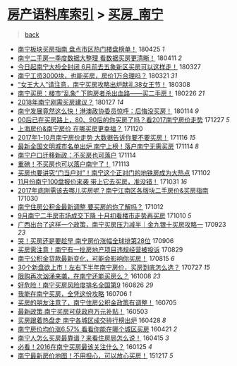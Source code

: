 [房产语料库索引](../../README.md)  > [买房_南宁](买房_南宁.md)
====
> [back](../README.md)

- [南宁板块买房指南 盘点市区热门楼盘榜单！](http://jkwz.applinzi.com/ittc/7095975735900767249.html#%E5%8D%97%E5%AE%81%E6%9D%BF%E5%9D%97%E4%B9%B0%E6%88%BF%E6%8C%87%E5%8D%97+%E7%9B%98%E7%82%B9%E5%B8%82%E5%8C%BA%E7%83%AD%E9%97%A8%E6%A5%BC%E7%9B%98%E6%A6%9C%E5%8D%95%EF%BC%81) 180425 *1* 
- [南宁二手房一季度数据大整理 看数据买房更清晰！](http://jkwz.applinzi.com/ittc/7090736688106308618.html#%E5%8D%97%E5%AE%81%E4%BA%8C%E6%89%8B%E6%88%BF%E4%B8%80%E5%AD%A3%E5%BA%A6%E6%95%B0%E6%8D%AE%E5%A4%A7%E6%95%B4%E7%90%86+%E7%9C%8B%E6%95%B0%E6%8D%AE%E4%B9%B0%E6%88%BF%E6%9B%B4%E6%B8%85%E6%99%B0%EF%BC%81) 180411 *2* 
- [今日起南宁大桥全封闭 6月前去五象新区买房可以这样走！](http://jkwz.applinzi.com/ittc/7085114843814429703.html#%E4%BB%8A%E6%97%A5%E8%B5%B7%E5%8D%97%E5%AE%81%E5%A4%A7%E6%A1%A5%E5%85%A8%E5%B0%81%E9%97%AD+6%E6%9C%88%E5%89%8D%E5%8E%BB%E4%BA%94%E8%B1%A1%E6%96%B0%E5%8C%BA%E4%B9%B0%E6%88%BF%E5%8F%AF%E4%BB%A5%E8%BF%99%E6%A0%B7%E8%B5%B0%EF%BC%81) 180327  
- [南宁工资3000块，也能买房，房价1万合理吗？](http://jkwz.applinzi.com/ittc/7083051453646373894.html#%E5%8D%97%E5%AE%81%E5%B7%A5%E8%B5%843000%E5%9D%97%EF%BC%8C%E4%B9%9F%E8%83%BD%E4%B9%B0%E6%88%BF%EF%BC%8C%E6%88%BF%E4%BB%B71%E4%B8%87%E5%90%88%E7%90%86%E5%90%97%EF%BC%9F) 180321 *31* 
- [“女王大人”请注意，南宁买房攻略出炉献礼38女王节！](http://jkwz.applinzi.com/ittc/7078041243684963339.html#%E2%80%9C%E5%A5%B3%E7%8E%8B%E5%A4%A7%E4%BA%BA%E2%80%9D%E8%AF%B7%E6%B3%A8%E6%84%8F%EF%BC%8C%E5%8D%97%E5%AE%81%E4%B9%B0%E6%88%BF%E6%94%BB%E7%95%A5%E5%87%BA%E7%82%89%E7%8C%AE%E7%A4%BC38%E5%A5%B3%E7%8E%8B%E8%8A%82%EF%BC%81) 180308  
- [南宁买房：楼市“乱象” 下购房者杀出血路——买二手房！](http://jkwz.applinzi.com/ittc/7074466888900150283.html#%E5%8D%97%E5%AE%81%E4%B9%B0%E6%88%BF%EF%BC%9A%E6%A5%BC%E5%B8%82%E2%80%9C%E4%B9%B1%E8%B1%A1%E2%80%9D+%E4%B8%8B%E8%B4%AD%E6%88%BF%E8%80%85%E6%9D%80%E5%87%BA%E8%A1%80%E8%B7%AF%E2%80%94%E2%80%94%E4%B9%B0%E4%BA%8C%E6%89%8B%E6%88%BF%EF%BC%81) 180226 *21* 
- [2018年南宁刚需买房建议？](http://jkwz.applinzi.com/ittc/7063314074786333706.html#2018%E5%B9%B4%E5%8D%97%E5%AE%81%E5%88%9A%E9%9C%80%E4%B9%B0%E6%88%BF%E5%BB%BA%E8%AE%AE%EF%BC%9F) 180127 *14* 
- [南宁发展竟然这么快！港澳政协委员惊呼：后悔没买房！](http://jkwz.applinzi.com/ittc/7058534337937409034.html#%E5%8D%97%E5%AE%81%E5%8F%91%E5%B1%95%E7%AB%9F%E7%84%B6%E8%BF%99%E4%B9%88%E5%BF%AB%EF%BC%81%E6%B8%AF%E6%BE%B3%E6%94%BF%E5%8D%8F%E5%A7%94%E5%91%98%E6%83%8A%E5%91%BC%EF%BC%9A%E5%90%8E%E6%82%94%E6%B2%A1%E4%B9%B0%E6%88%BF%EF%BC%81) 180114 *9* 
- [00后已在买房路上，80、90后的你买房了吗？看2017南宁房价走势](http://jkwz.applinzi.com/ittc/7051755566710391824.html#00%E5%90%8E%E5%B7%B2%E5%9C%A8%E4%B9%B0%E6%88%BF%E8%B7%AF%E4%B8%8A%EF%BC%8C80%E3%80%8190%E5%90%8E%E7%9A%84%E4%BD%A0%E4%B9%B0%E6%88%BF%E4%BA%86%E5%90%97%EF%BC%9F%E7%9C%8B2017%E5%8D%97%E5%AE%81%E6%88%BF%E4%BB%B7%E8%B5%B0%E5%8A%BF) 171227 *5* 
- [上海房价&amp;南宁房价 在哪买房更幸福？](http://jkwz.applinzi.com/ittc/7037987413442429968.html#%E4%B8%8A%E6%B5%B7%E6%88%BF%E4%BB%B7%26amp%3B%E5%8D%97%E5%AE%81%E6%88%BF%E4%BB%B7+%E5%9C%A8%E5%93%AA%E4%B9%B0%E6%88%BF%E6%9B%B4%E5%B9%B8%E7%A6%8F%EF%BC%9F) 171120  
- [2017年1-10月南宁房价走势 大数据告诉你要不要买房！](http://jkwz.applinzi.com/ittc/7036622501361222673.html#2017%E5%B9%B41-10%E6%9C%88%E5%8D%97%E5%AE%81%E6%88%BF%E4%BB%B7%E8%B5%B0%E5%8A%BF+%E5%A4%A7%E6%95%B0%E6%8D%AE%E5%91%8A%E8%AF%89%E4%BD%A0%E8%A6%81%E4%B8%8D%E8%A6%81%E4%B9%B0%E6%88%BF%EF%BC%81) 171116 *15* 
- [最新全国文明城市名单出炉 南宁上榜！落户南宁无需买房](http://jkwz.applinzi.com/ittc/7035821426270012433.html#%E6%9C%80%E6%96%B0%E5%85%A8%E5%9B%BD%E6%96%87%E6%98%8E%E5%9F%8E%E5%B8%82%E5%90%8D%E5%8D%95%E5%87%BA%E7%82%89+%E5%8D%97%E5%AE%81%E4%B8%8A%E6%A6%9C%EF%BC%81%E8%90%BD%E6%88%B7%E5%8D%97%E5%AE%81%E6%97%A0%E9%9C%80%E4%B9%B0%E6%88%BF) 171114 *8* 
- [南宁户口迁移新政：不买房也可落户](http://jkwz.applinzi.com/ittc/7035739264535495697.html#%E5%8D%97%E5%AE%81%E6%88%B7%E5%8F%A3%E8%BF%81%E7%A7%BB%E6%96%B0%E6%94%BF%EF%BC%9A%E4%B8%8D%E4%B9%B0%E6%88%BF%E4%B9%9F%E5%8F%AF%E8%90%BD%E6%88%B7) 171114  
- [重磅！不买房也可以落户南宁了！](http://jkwz.applinzi.com/ittc/7035537664374211601.html#%E9%87%8D%E7%A3%85%EF%BC%81%E4%B8%8D%E4%B9%B0%E6%88%BF%E4%B9%9F%E5%8F%AF%E4%BB%A5%E8%90%BD%E6%88%B7%E5%8D%97%E5%AE%81%E4%BA%86%EF%BC%81) 171113  
- [买房也要讲究“门当户对”！南宁这个正对门的地铁房成为大热点](http://jkwz.applinzi.com/ittc/7031399961470714897.html#%E4%B9%B0%E6%88%BF%E4%B9%9F%E8%A6%81%E8%AE%B2%E7%A9%B6%E2%80%9C%E9%97%A8%E5%BD%93%E6%88%B7%E5%AF%B9%E2%80%9D%EF%BC%81%E5%8D%97%E5%AE%81%E8%BF%99%E4%B8%AA%E6%AD%A3%E5%AF%B9%E9%97%A8%E7%9A%84%E5%9C%B0%E9%93%81%E6%88%BF%E6%88%90%E4%B8%BA%E5%A4%A7%E7%83%AD%E7%82%B9) 171102  
- [11月份南宁100盘报价来袭 带上它去买房，准没错！](http://jkwz.applinzi.com/ittc/7030656647775650833.html#11%E6%9C%88%E4%BB%BD%E5%8D%97%E5%AE%81100%E7%9B%98%E6%8A%A5%E4%BB%B7%E6%9D%A5%E8%A2%AD+%E5%B8%A6%E4%B8%8A%E5%AE%83%E5%8E%BB%E4%B9%B0%E6%88%BF%EF%BC%8C%E5%87%86%E6%B2%A1%E9%94%99%EF%BC%81) 171031 *16* 
- [2017年底刚需该去哪儿买房呢？南宁江南区各版块二手房价&amp;买房指南](http://jkwz.applinzi.com/ittc/7030178435983475728.html#2017%E5%B9%B4%E5%BA%95%E5%88%9A%E9%9C%80%E8%AF%A5%E5%8E%BB%E5%93%AA%E5%84%BF%E4%B9%B0%E6%88%BF%E5%91%A2%EF%BC%9F%E5%8D%97%E5%AE%81%E6%B1%9F%E5%8D%97%E5%8C%BA%E5%90%84%E7%89%88%E5%9D%97%E4%BA%8C%E6%89%8B%E6%88%BF%E4%BB%B7%26amp%3B%E4%B9%B0%E6%88%BF%E6%8C%87%E5%8D%97) 171030  
- [南宁住房公积金最新调整 要买房的你了解吗？](http://jkwz.applinzi.com/ittc/7023499461454726160.html#%E5%8D%97%E5%AE%81%E4%BD%8F%E6%88%BF%E5%85%AC%E7%A7%AF%E9%87%91%E6%9C%80%E6%96%B0%E8%B0%83%E6%95%B4+%E8%A6%81%E4%B9%B0%E6%88%BF%E7%9A%84%E4%BD%A0%E4%BA%86%E8%A7%A3%E5%90%97%EF%BC%9F) 171012  
- [9月南宁二手房市场成交下降 十月初看楼市走势再买房](http://jkwz.applinzi.com/ittc/7022850410027680785.html#9%E6%9C%88%E5%8D%97%E5%AE%81%E4%BA%8C%E6%89%8B%E6%88%BF%E5%B8%82%E5%9C%BA%E6%88%90%E4%BA%A4%E4%B8%8B%E9%99%8D+%E5%8D%81%E6%9C%88%E5%88%9D%E7%9C%8B%E6%A5%BC%E5%B8%82%E8%B5%B0%E5%8A%BF%E5%86%8D%E4%B9%B0%E6%88%BF) 171010 *5* 
- [广西出台了这样一个政策，南宁买房压力减半｜金九银十买房攻略一](http://jkwz.applinzi.com/ittc/7016479391272666129.html#%E5%B9%BF%E8%A5%BF%E5%87%BA%E5%8F%B0%E4%BA%86%E8%BF%99%E6%A0%B7%E4%B8%80%E4%B8%AA%E6%94%BF%E7%AD%96%EF%BC%8C%E5%8D%97%E5%AE%81%E4%B9%B0%E6%88%BF%E5%8E%8B%E5%8A%9B%E5%87%8F%E5%8D%8A%EF%BD%9C%E9%87%91%E4%B9%9D%E9%93%B6%E5%8D%81%E4%B9%B0%E6%88%BF%E6%94%BB%E7%95%A5%E4%B8%80) 170923 *23* 
- [哭！买房还是要趁早 南宁房价涨幅全球排第28位](http://jkwz.applinzi.com/ittc/7010268145225565201.html#%E5%93%AD%EF%BC%81%E4%B9%B0%E6%88%BF%E8%BF%98%E6%98%AF%E8%A6%81%E8%B6%81%E6%97%A9+%E5%8D%97%E5%AE%81%E6%88%BF%E4%BB%B7%E6%B6%A8%E5%B9%85%E5%85%A8%E7%90%83%E6%8E%92%E7%AC%AC28%E4%BD%8D) 170906  
- [买房需注意！南宁有一批房地产项目违规经营被投诉](http://jkwz.applinzi.com/ittc/7007281991861666833.html#%E4%B9%B0%E6%88%BF%E9%9C%80%E6%B3%A8%E6%84%8F%EF%BC%81%E5%8D%97%E5%AE%81%E6%9C%89%E4%B8%80%E6%89%B9%E6%88%BF%E5%9C%B0%E4%BA%A7%E9%A1%B9%E7%9B%AE%E8%BF%9D%E8%A7%84%E7%BB%8F%E8%90%A5%E8%A2%AB%E6%8A%95%E8%AF%89) 170829  
- [南宁公积金贷款最新变化，可能会影响你买房！](http://jkwz.applinzi.com/ittc/7001985051162838032.html#%E5%8D%97%E5%AE%81%E5%85%AC%E7%A7%AF%E9%87%91%E8%B4%B7%E6%AC%BE%E6%9C%80%E6%96%B0%E5%8F%98%E5%8C%96%EF%BC%8C%E5%8F%AF%E8%83%BD%E4%BC%9A%E5%BD%B1%E5%93%8D%E4%BD%A0%E4%B9%B0%E6%88%BF%EF%BC%81) 170815 *6* 
- [30个新盘欲上市！左右下半年南宁房价，买房到底怎么选？](http://jkwz.applinzi.com/ittc/6994932805250057233.html#30%E4%B8%AA%E6%96%B0%E7%9B%98%E6%AC%B2%E4%B8%8A%E5%B8%82%EF%BC%81%E5%B7%A6%E5%8F%B3%E4%B8%8B%E5%8D%8A%E5%B9%B4%E5%8D%97%E5%AE%81%E6%88%BF%E4%BB%B7%EF%BC%8C%E4%B9%B0%E6%88%BF%E5%88%B0%E5%BA%95%E6%80%8E%E4%B9%88%E9%80%89%EF%BC%9F) 170727 *15* 
- [限购再次汹涌来袭，在南宁还能买房么？](http://jkwz.applinzi.com/ittc/6886659721481683973.html#%E9%99%90%E8%B4%AD%E5%86%8D%E6%AC%A1%E6%B1%B9%E6%B6%8C%E6%9D%A5%E8%A2%AD%EF%BC%8C%E5%9C%A8%E5%8D%97%E5%AE%81%E8%BF%98%E8%83%BD%E4%B9%B0%E6%88%BF%E4%B9%88%EF%BC%9F) 161008 *23* 
- [好危险！南宁买房风险度排名全国第9](http://jkwz.applinzi.com/ittc/6870586844051407877.html#%E5%A5%BD%E5%8D%B1%E9%99%A9%EF%BC%81%E5%8D%97%E5%AE%81%E4%B9%B0%E6%88%BF%E9%A3%8E%E9%99%A9%E5%BA%A6%E6%8E%92%E5%90%8D%E5%85%A8%E5%9B%BD%E7%AC%AC9) 160826 *29* 
- [我能在南宁买房，全凭这份攻略](http://jkwz.applinzi.com/ittc/6851773686235005957.html#%E6%88%91%E8%83%BD%E5%9C%A8%E5%8D%97%E5%AE%81%E4%B9%B0%E6%88%BF%EF%BC%8C%E5%85%A8%E5%87%AD%E8%BF%99%E4%BB%BD%E6%94%BB%E7%95%A5) 160706 *1* 
- [买房的朋友注意了，南宁住房公积金政策有调整！](http://jkwz.applinzi.com/ittc/6851404233001403397.html#%E4%B9%B0%E6%88%BF%E7%9A%84%E6%9C%8B%E5%8F%8B%E6%B3%A8%E6%84%8F%E4%BA%86%EF%BC%8C%E5%8D%97%E5%AE%81%E4%BD%8F%E6%88%BF%E5%85%AC%E7%A7%AF%E9%87%91%E6%94%BF%E7%AD%96%E6%9C%89%E8%B0%83%E6%95%B4%EF%BC%81) 160705  
- [最新政策 南宁买房可获政府万元补贴！](http://jkwz.applinzi.com/ittc/6828004364106859525.html#%E6%9C%80%E6%96%B0%E6%94%BF%E7%AD%96+%E5%8D%97%E5%AE%81%E4%B9%B0%E6%88%BF%E5%8F%AF%E8%8E%B7%E6%94%BF%E5%BA%9C%E4%B8%87%E5%85%83%E8%A1%A5%E8%B4%B4%EF%BC%81) 160503  
- [买房跟着热盘走 南宁各城区成交排行榜出炉](http://jkwz.applinzi.com/ittc/6826199522887599109.html#%E4%B9%B0%E6%88%BF%E8%B7%9F%E7%9D%80%E7%83%AD%E7%9B%98%E8%B5%B0+%E5%8D%97%E5%AE%81%E5%90%84%E5%9F%8E%E5%8C%BA%E6%88%90%E4%BA%A4%E6%8E%92%E8%A1%8C%E6%A6%9C%E5%87%BA%E7%82%89) 160428 *8* 
- [南宁房价均价涨6.57% 看看你能在哪个城区买房](http://jkwz.applinzi.com/ittc/6823473353641690116.html#%E5%8D%97%E5%AE%81%E6%88%BF%E4%BB%B7%E5%9D%87%E4%BB%B7%E6%B6%A86.57%25+%E7%9C%8B%E7%9C%8B%E4%BD%A0%E8%83%BD%E5%9C%A8%E5%93%AA%E4%B8%AA%E5%9F%8E%E5%8C%BA%E4%B9%B0%E6%88%BF) 160421 *2* 
- [南宁人怎么买房最靠谱？来看住房局怎么说！](http://jkwz.applinzi.com/ittc/6821324314351502340.html#%E5%8D%97%E5%AE%81%E4%BA%BA%E6%80%8E%E4%B9%88%E4%B9%B0%E6%88%BF%E6%9C%80%E9%9D%A0%E8%B0%B1%EF%BC%9F%E6%9D%A5%E7%9C%8B%E4%BD%8F%E6%88%BF%E5%B1%80%E6%80%8E%E4%B9%88%E8%AF%B4%EF%BC%81) 160415 *3* 
- [必看！2016在南宁买房最该关注什么？](http://jkwz.applinzi.com/ittc/6791316328061338628.html#%E5%BF%85%E7%9C%8B%EF%BC%812016%E5%9C%A8%E5%8D%97%E5%AE%81%E4%B9%B0%E6%88%BF%E6%9C%80%E8%AF%A5%E5%85%B3%E6%B3%A8%E4%BB%80%E4%B9%88%EF%BC%9F) 160125 *4* 
- [南宁最新房价地图！不用担心，可以放心买房！](http://jkwz.applinzi.com/ittc/6776790231496000516.html#%E5%8D%97%E5%AE%81%E6%9C%80%E6%96%B0%E6%88%BF%E4%BB%B7%E5%9C%B0%E5%9B%BE%EF%BC%81%E4%B8%8D%E7%94%A8%E6%8B%85%E5%BF%83%EF%BC%8C%E5%8F%AF%E4%BB%A5%E6%94%BE%E5%BF%83%E4%B9%B0%E6%88%BF%EF%BC%81) 151217 *5* 
